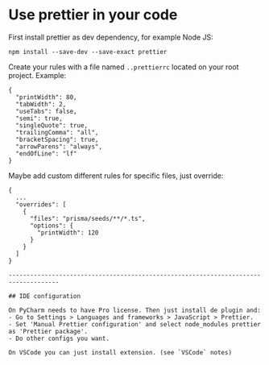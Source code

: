 # Use prettier in your code

First install prettier as dev dependency, for example Node JS:

```
npm install --save-dev --save-exact prettier
```

Create your rules with a file named `..prettierrc` located on your root project. Example:

```
{
  "printWidth": 80,
  "tabWidth": 2,
  "useTabs": false,
  "semi": true,
  "singleQuote": true,
  "trailingComma": "all",
  "bracketSpacing": true,
  "arrowParens": "always",
  "endOfLine": "lf"
}
```

Maybe add custom different rules for specific files, just override:

```
{
  ...
  "overrides": [
    {
      "files": "prisma/seeds/**/*.ts",
      "options": {
        "printWidth": 120
      }
    }
  ]
}

------------------------------------------------------------------------------------

## IDE configuration

On PyCharm needs to have Pro license. Then just install de plugin and:
- Go to Settings > Languages and frameworks > JavaScript > Prettier. 
- Set 'Manual Prettier configuration' and select node_modules prettier as 'Prettier package'. 
- Do other configs you want.

On VSCode you can just install extension. (see `VSCode` notes)


